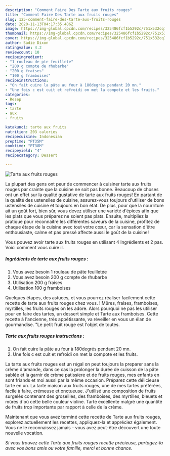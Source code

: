 ```yaml
---
description: "Comment Faire Des Tarte aux fruits rouges"
title: "Comment Faire Des Tarte aux fruits rouges"
slug: 125-comment-faire-des-tarte-aux-fruits-rouges
date: 2020-11-13T04:17:35.486Z
image: https://img-global.cpcdn.com/recipes/325486fcf1b5292c/751x532cq70/tarte-aux-fruits-rouges-photo-principale-de-la-recette.jpg
thumbnail: https://img-global.cpcdn.com/recipes/325486fcf1b5292c/751x532cq70/tarte-aux-fruits-rouges-photo-principale-de-la-recette.jpg
cover: https://img-global.cpcdn.com/recipes/325486fcf1b5292c/751x532cq70/tarte-aux-fruits-rouges-photo-principale-de-la-recette.jpg
author: Sadie Dixon
ratingvalue: 4.2
reviewcount: 10
recipeingredient:
- "1 rouleau de pte feuillete"
- "200 g compte de rhubarbe"
- "200 g fraises"
- "100 g framboises"
recipeinstructions:
- "On fait cuire la pâte au four à 180degrés pendant 20 mn."
- "Une fois c est cuit et refroidi on met la compote et les fruits."
categories:
- Resep
tags:
- tarte
- aux
- fruits

katakunci: tarte aux fruits 
nutrition: 203 calories
recipecuisine: Indonesian
preptime: "PT35M"
cooktime: "PT38M"
recipeyield: "4"
recipecategory: Dessert

---
```



![Tarte aux fruits rouges](https://img-global.cpcdn.com/recipes/325486fcf1b5292c/751x532cq70/tarte-aux-fruits-rouges-photo-principale-de-la-recette.jpg)

La plupart des gens ont peur de commencer à cuisiner tarte aux fruits rouges par crainte que la cuisine ne soit pas bonne. Beaucoup de choses ont un effet sur la qualité gustative de tarte aux fruits rouges! En partant de la qualité des ustensiles de cuisine, assurez-vous toujours d'utiliser de bons ustensiles de cuisine et toujours en bon état. De plus, pour que la nourriture ait un goût fort, bien sûr, vous devez utiliser une variété d'épices afin que les plats que vous préparez ne soient pas plats. Ensuite, multipliez la pratique pour reconnaître les différentes saveurs de la cuisine, profitez de chaque étape de la cuisine avec tout votre cœur, car la sensation d'être enthousiaste, calme et pas pressé affecte aussi le goût de la cuisine!

<!--inarticleads1-->

Vous pouvez avoir tarte aux fruits rouges en utilisant 4 Ingrédients et 2 pas. Voici comment vous cuire il.

##### Ingrédients de tarte aux fruits rouges :

1. Vous avez besoin 1 rouleau de pâte feuilletée
1. Vous avez besoin 200 g compte de rhubarbe
1. Utilisation 200 g fraises
1. Utilisation 100 g framboises


Quelques étapes, des astuces, et vous pourrez réaliser facilement cette recette de tarte aux fruits rouges chez vous. ! Mûres, fraises, framboises, myrtilles, les fruits rouges on les adore. Alors pourquoi ne pas les utiliser pour en faire des tartes, un dessert simple et Tarte aux framboises. Cette recette à l&#39;ancienne, très appétissante, va réveiller en vous un élan de gourmandise. &#34;Le petit fruit rouge est l&#39;objet de toutes. 

<!--inarticleads2-->

##### Tarte aux fruits rouges instructions :

1. On fait cuire la pâte au four à 180degrés pendant 20 mn.
1. Une fois c est cuit et refroidi on met la compote et les fruits.


La tarte aux fruits rouges est un régal on peut toujours la preparer sans la crème d&#39;amande, dans ce cas la prolonger la durée de cuisson de la pâte sablée et la garnir de crème patissiere et de fruits rouges, mes enfants en sont friands et moi aussi par la même occasion. Préparez cette délicieuse tarte en un. La tarte maison aux fruits rouges, une de mes tartes préférées, facile à faire, crémeuse et onctueuse. J&#39;utilisé une composition de fruits surgelés contenant des groseilles, des framboises, des myrtilles, bleuets et mûres d&#39;où cette belle couleur violine. Tarte excellente malgré une quantité de fruits trop importante par rapport à celle de la crème. 

<!--inarticleads1-->

<p>
Maintenant que vous avez terminé cette recette de Tarte aux fruits rouges, explorez actuellement les recettes, appliquez-la et appréciez également. Vous ne le reconnaissez jamais - vous avez peut-être découvert une toute nouvelle vocation.
</p>

<p>
<i>Si vous trouvez cette Tarte aux fruits rouges recette précieuse, partagez-la avec vos bons amis ou votre famille, merci et bonne chance.</i>
</p>
